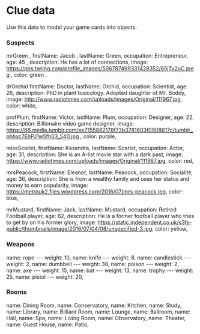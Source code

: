 # Clue data

Use this data to model your game cards into objects.

### Suspects

mrGreen ,
firstName: Jacob ,
lastName: Green,
occupation: Entrepreneur,
age: 45 ,
description: He has a lot of connections,
image: https://pbs.twimg.com/profile_images/506787499331428352/65jTv2uC.jpeg ,
color: green ,

drOrchid
firstName: Doctor,
lastName: Orchid,
occupation: Scientist,
age: 26,
description: PhD in plant toxicology. Adopted daughter of Mr. Boddy,
image: http://www.radiotimes.com/uploads/images/Original/111967.jpg,
color: white,

profPlum,
firstName: Victor,
lastName: Plum,
occupation: Designer,
age: 22,
description: Billionaire video game designer,
image: https://66.media.tumblr.com/ee7155882178f73b3781603f0908617c/tumblr_phhxc7EhPJ1w5fh03_540.jpg ,
color: purple,

missScarlet,
firstName: Kasandra,
lastName: Scarlet,
occupation: Actor,
age: 31,
description: She is an A-list movie star with a dark past,
image: https://www.radiotimes.com/uploads/images/Original/111967.jpg,
color: red,

mrsPeacock,
firstName: Eleanor,
lastName: Peacock,
occupation: Socialité,
age: 36,
description: She is from a wealthy family and uses her status and money to earn popularity,
image: https://metrouk2.files.wordpress.com/2016/07/mrs-peacock.jpg,
color: blue,

mrMustard,
firstName: Jack,
lastName: Mustard,
occupation: Retired Football player,
age: 62,
description: He is a former football player who tries to get by on his former glory,
image: https://static.independent.co.uk/s3fs-public/thumbnails/image/2016/07/04/08/unspecified-3.jpg,
color: yellow,

### Weapons

name: rope --- weight: 10,
name: knife --- weight: 8,
name: candlestick --- weight: 2,
name: dumbbell --- weight: 30,
name: poison --- weight: 2,
name: axe --- weight: 15,
name: bat --- weight: 13,
name: trophy --- weight: 25,
name: pistol --- weight: 20,

### Rooms

name: Dining Room,
name: Conservatory,
name: Kitchen,
name: Study,
name: Library,
name: Billiard Room,
name: Lounge,
name: Ballroom,
name: Hall,
name: Spa,
name: Living Room,
name: Observatory,
name: Theater,
name: Guest House,
name: Patio,